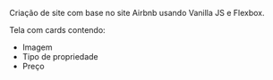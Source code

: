 Criação de site com base no site Airbnb usando Vanilla JS e Flexbox.

Tela com cards contendo:
- Imagem
- Tipo de propriedade
- Preço